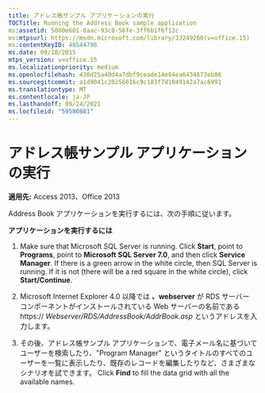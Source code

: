```yaml
---
title: アドレス帳サンプル アプリケーションの実行
TOCTitle: Running the Address Book sample application
ms:assetid: 5080e601-0aac-93c8-58fe-3ff6b1f6f12c
ms:mtpsurl: https://msdn.microsoft.com/library/JJ249260(v=office.15)
ms:contentKeyID: 48544798
ms.date: 09/18/2015
mtps_version: v=office.15
ms.localizationpriority: medium
ms.openlocfilehash: 430d25a40d4a7dbf9ceade14e84ea6434673eb86
ms.sourcegitcommit: a1d9041c20256616c9c183f7d1049142a7ac6991
ms.translationtype: MT
ms.contentlocale: ja-JP
ms.lasthandoff: 09/24/2021
ms.locfileid: "59580881"
---
```

# <a name="running-the-address-book-sample-application"></a>アドレス帳サンプル アプリケーションの実行

**適用先:** Access 2013、Office 2013

Address Book アプリケーションを実行するには、次の手順に従います。

**アプリケーションを実行するには**

1.  Make sure that Microsoft SQL Server is running. Click **Start**, point to **Programs**, point to **Microsoft SQL Server 7.0**, and then click **Service Manager**. If there is a green arrow in the white circle, then SQL Server is running. If it is not (there will be a red square in the white circle), click **Start/Continue**.

2.  Microsoft Internet Explorer 4.0 以降では **、webserver** が RDS サーバー コンポーネントがインストールされている Web サーバーの名前である https://  _Webserver_*_/RDS/AddressBook/AddrBook.asp_* というアドレスを入力します。

3.  その後、アドレス帳サンプル アプリケーションで、電子メール名に基づいてユーザーを検索したり、"Program Manager" というタイトルのすべてのユーザーを一覧に表示したり、既存のレコードを編集したりなど、さまざまなシナリオを試できます。 Click **Find** to fill the data grid with all the available names.

